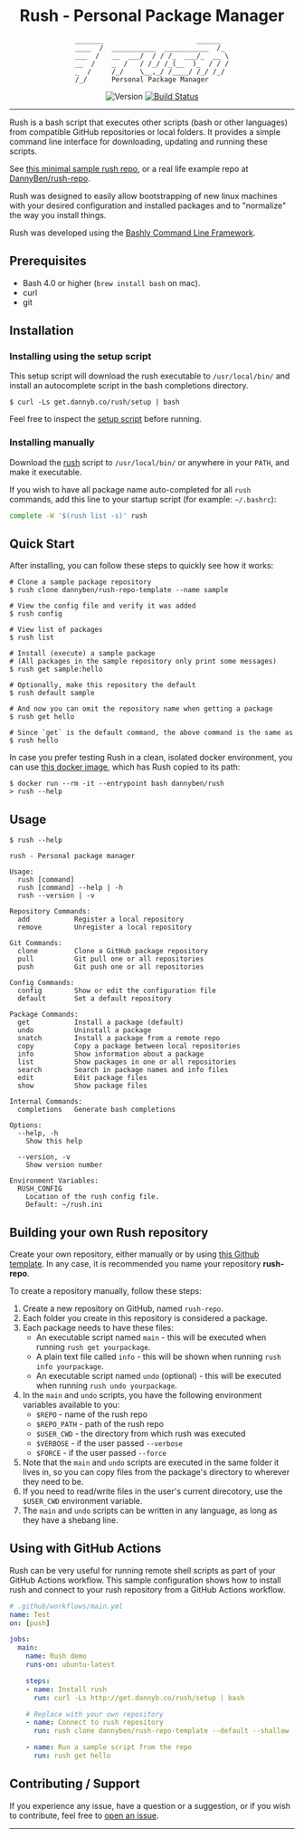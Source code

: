 <div align='center'>

# Rush - Personal Package Manager

```
_______                       ______  
____  /  ___________  ___________  /_ 
___  /   __  ___/  / / /_  ___/_  __ \
__  /    _  /   / /_/ /_(__  )_  / / /
_  /     /_/    \__,_/ /____/ /_/ /_/ 
/_/      Personal Package Manager     
```

![Version](https://img.shields.io/badge/version-0.7.5-blue.svg)
[![Build Status](https://github.com/DannyBen/rush-cli/workflows/Test/badge.svg)](https://github.com/DannyBen/rush-cli/actions?query=workflow%3ATest)

</div>

---

Rush is a bash script that executes other scripts (bash or other languages)
from compatible GitHub repositories or local folders. It provides a simple
command line interface for downloading, updating and running these scripts.

See [this minimal sample rush repo][sample], or a real life example
repo at [DannyBen/rush-repo][dannyben-repo].

Rush was designed to easily allow bootstrapping of new linux machines with 
your desired configuration and installed packages and to "normalize" the way
you install things.

Rush was developed using the [Bashly Command Line Framework][bashly].


## Prerequisites

- Bash 4.0 or higher (`brew install bash` on mac).
- curl 
- git


## Installation

### Installing using the setup script

This setup script will download the rush executable to `/usr/local/bin/` and
install an autocomplete script in the bash completions directory.

```shell
$ curl -Ls get.dannyb.co/rush/setup | bash
```

Feel free to inspect the [setup script](setup) before running.


### Installing manually

Download the [rush](rush) script to `/usr/local/bin/` or anywhere in your
`PATH`, and make it executable.

If you wish to have all package name auto-completed for all `rush` commands, 
add this line to your startup script (for example: `~/.bashrc`):

```bash
complete -W '$(rush list -s)' rush
```


## Quick Start

After installing, you can follow these steps to quickly see how it works:

```shell
# Clone a sample package repository
$ rush clone dannyben/rush-repo-template --name sample

# View the config file and verify it was added
$ rush config

# View list of packages
$ rush list

# Install (execute) a sample package
# (All packages in the sample repository only print some messages)
$ rush get sample:hello 

# Optionally, make this repository the default
$ rush default sample

# And now you can omit the repository name when getting a package
$ rush get hello

# Since `get` is the default command, the above command is the same as
$ rush hello
```

In case you prefer testing Rush in a clean, isolated docker environment, you
can use [this docker image][docker-image], which has Rush copied to its path:

    $ docker run --rm -it --entrypoint bash dannyben/rush
    > rush --help


## Usage

```
$ rush --help

rush - Personal package manager

Usage:
  rush [command]
  rush [command] --help | -h
  rush --version | -v

Repository Commands:
  add           Register a local repository
  remove        Unregister a local repository

Git Commands:
  clone         Clone a GitHub package repository
  pull          Git pull one or all repositories
  push          Git push one or all repositories

Config Commands:
  config        Show or edit the configuration file
  default       Set a default repository

Package Commands:
  get           Install a package (default)
  undo          Uninstall a package
  snatch        Install a package from a remote repo
  copy          Copy a package between local repositories
  info          Show information about a package
  list          Show packages in one or all repositories
  search        Search in package names and info files
  edit          Edit package files
  show          Show package files

Internal Commands:
  completions   Generate bash completions

Options:
  --help, -h
    Show this help

  --version, -v
    Show version number

Environment Variables:
  RUSH_CONFIG
    Location of the rush config file.
    Default: ~/rush.ini

```


## Building your own Rush repository

Create your own repository, either manually or by using
[this Github template][sample]. In any case, it is recommended you name your 
repository **rush-repo**.

To create a repository manually, follow these steps:

1. Create a new repository on GitHub, named `rush-repo`.
2. Each folder you create in this repository is considered a package.
3. Each package needs to have these files:
   - An executable script named `main` - this will be executed when running
     `rush get yourpackage`.
   - A plain text file called `info` - this will be shown when running
     `rush info yourpackage`.
   - An executable script named `undo` (optional) - this will be executed 
     when running `rush undo yourpackage`.
4. In the `main` and `undo` scripts, you have the following environment
   variables available to you:
   - `$REPO` - name of the rush repo
   - `$REPO_PATH` - path of the rush repo
   - `$USER_CWD` - the directory from which rush was executed
   - `$VERBOSE` - if the user passed `--verbose`
   - `$FORCE` - if the user passed `--force`
5. Note that the `main` and `undo` scripts are executed in the same folder it
   lives in, so you can copy files from the package's directory to wherever
   they need to be.
6. If you need to read/write files in the user's current direcotory, use the
   `$USER_CWD` environment variable.
7. The `main` and `undo` scripts can be written in any language, as long as
   they have a shebang line.



## Using with GitHub Actions

Rush can be very useful for running remote shell scripts as part of your
GitHub Actions workflow. This sample configuration shows how to install rush
and connect to your rush repository from a GitHub Actions workflow.

```yaml
# .github/workflows/main.yml
name: Test
on: [push]

jobs:
  main:
    name: Rush demo
    runs-on: ubuntu-latest

    steps:
    - name: Install rush
      run: curl -Ls http://get.dannyb.co/rush/setup | bash

    # Replace with your own repository
    - name: Connect to rush repository
      run: rush clone dannyben/rush-repo-template --default --shallow

    - name: Run a sample script from the repo
      run: rush get hello
```

## Contributing / Support

If you experience any issue, have a question or a suggestion, or if you wish
to contribute, feel free to [open an issue][issues].

---

[sample]: https://github.com/DannyBen/rush-repo-template
[dannyben-repo]: https://github.com/dannyben/rush-repo
[bashly]: https://bashly.dannyb.co/
[docker-image]: https://github.com/dannyben/docker-rush
[issues]: https://github.com/DannyBen/rush-cli/issues
